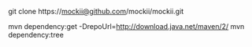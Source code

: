 git clone https://mockii@github.com/mockii/mockii.git

mvn dependency:get -DrepoUrl=http://download.java.net/maven/2/
mvn dependency:tree

